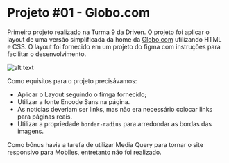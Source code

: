 # Projeto #01 - Globo.com

Primeiro projeto realizado na Turma 9 da Driven. O projeto foi aplicar o layout de uma versão simplificada da home da [Globo.com](https://globo.com) utilizando HTML e CSS. O layout foi fornecido em um projeto do figma com instruções para facilitar o desenvolvimento. 

![alt text](https://i.imgur.com/LHUHf5n.png "Home Page que precisávamos replicar")

Como equisitos para o projeto precisávamos:

* Aplicar o Layout seguindo o fimga fornecido;
* Utilizar a fonte Encode Sans na página.
* As notícias deveriam ser links, mas não era necessário colocar links para páginas reais.
* Utilizar a propriedade `border-radius` para arredondar as bordas das imagens.

Como bônus havia a tarefa de utilizar Media Query para tornar o site responsivo para Mobiles, entretanto não foi realizado.
